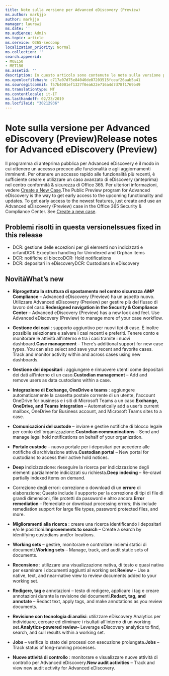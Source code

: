 ```yaml
---
title: Note sulla versione per Advanced eDiscovery (Preview)
ms.author: markjjo
author: markjjo
manager: laurawi
ms.date: ''
ms.audience: Admin
ms.topic: article
ms.service: O365-seccomp
localization_priority: Normal
ms.collection: ''
search.appverid:
- MOE150
- MET150
ms.assetid: ''
description: In questo articolo sono contenute le note sulla versione per Advanced eDiscovery (Preview).
ms.openlocfilehash: c717a07d75e84046de07203515fceaf26aab5a41
ms.sourcegitcommit: f57b4001ef1327f0ea622e716a4d7d78f1769b49
ms.translationtype: MT
ms.contentlocale: it-IT
ms.lasthandoff: 02/23/2019
ms.locfileid: "30212936"
---
```

# <a name="release-notes-for-advanced-ediscovery-preview"></a><span data-ttu-id="a92d5-103">Note sulla versione per Advanced eDiscovery (Preview)</span><span class="sxs-lookup"><span data-stu-id="a92d5-103">Release notes for Advanced eDiscovery (Preview)</span></span>

<span data-ttu-id="a92d5-p101">Il programma di anteprima pubblica per Advanced eDiscovery è il modo in cui ottenere un accesso precoce alle funzionalità e agli aggiornamenti imminenti. Per ottenere un accesso rapido alle funzionalità più recenti, è sufficiente creare e utilizzare un caso avanzato di eDiscovery (anteprima) nel centro conformità & sicurezza di Office 365. Per ulteriori informazioni, vedere [Create a New Case](create-new-ediscovery-case.md).</span><span class="sxs-lookup"><span data-stu-id="a92d5-p101">The Public Preview program for Advanced eDiscovery is the way to get early access to the upcoming functionality and updates. To get early access to the newest features, just create and use an Advanced eDiscovery (Preview) case in the Office 365 Security & Compliance Center. See [Create a new case](create-new-ediscovery-case.md).</span></span>

## <a name="issues-fixed-in-this-release"></a><span data-ttu-id="a92d5-107">Problemi risolti in questa versione</span><span class="sxs-lookup"><span data-stu-id="a92d5-107">Issues fixed in this release</span></span>

- <span data-ttu-id="a92d5-108">DCR: gestione delle eccezioni per gli elementi non indicizzati e orfani</span><span class="sxs-lookup"><span data-stu-id="a92d5-108">DCR: Exception handling for Unindexed and Orphan items</span></span>
- <span data-ttu-id="a92d5-109">DCR: notifiche di blocco</span><span class="sxs-lookup"><span data-stu-id="a92d5-109">DCR: Hold notifications</span></span>
- <span data-ttu-id="a92d5-110">DCR: depositari in eDiscovery</span><span class="sxs-lookup"><span data-stu-id="a92d5-110">DCR: Custodians in eDiscovery</span></span>

## <a name="whats-new"></a><span data-ttu-id="a92d5-111">Novità</span><span class="sxs-lookup"><span data-stu-id="a92d5-111">What’s new</span></span>

- <span data-ttu-id="a92d5-p102">**Riprogettata la struttura di spostamento nel centro sicurezza _AMP_ Compliance** – Advanced eDiscovery (Preview) ha un aspetto nuovo. Utilizzare Advanced eDiscovery (Preview) per gestire più del flusso di lavoro del caso.</span><span class="sxs-lookup"><span data-stu-id="a92d5-p102">**Redesigned navigation in the Security & Compliance Center** – Advanced eDiscovery (Preview) has a new look and feel. Use Advanced eDiscovery (Preview) to manage more of your case workflow.</span></span>

- <span data-ttu-id="a92d5-p103">**Gestione dei casi** : supporto aggiuntivo per nuovi tipi di case. È inoltre possibile selezionare e salvare i casi recenti e preferiti. Tenere conto e monitorare le attività all'interno e tra i casi tramite i nuovi dashboard.</span><span class="sxs-lookup"><span data-stu-id="a92d5-p103">**Case management** – There’s additional support for new case types. You can also select and save your recent and favorite cases. Track and monitor activity within and across cases using new dashboards.</span></span>

- <span data-ttu-id="a92d5-117">**Gestione dei depositari** : aggiungere e rimuovere utenti come depositari dei dati all'interno di un caso.</span><span class="sxs-lookup"><span data-stu-id="a92d5-117">**Custodian management** – Add and remove users as data custodians within a case.</span></span>

- <span data-ttu-id="a92d5-118">**Integrazione di Exchange, OneDrive e teams** : aggiungere automaticamente la cassetta postale corrente di un utente, l'account OneDrive for business e i siti di Microsoft Teams a un caso.</span><span class="sxs-lookup"><span data-stu-id="a92d5-118">**Exchange, OneDrive, and Teams Integration** – Automatically add a user’s current mailbox, OneDrive for Business account, and Microsoft Teams sites to a case.</span></span> 

- <span data-ttu-id="a92d5-119">**Comunicazioni del custode** – inviare e gestire notifiche di blocco legale per conto dell'organizzazione.</span><span class="sxs-lookup"><span data-stu-id="a92d5-119">**Custodian communications** – Send and manage legal hold notifications on behalf of your organization.</span></span>

- <span data-ttu-id="a92d5-120">**Portale custode** – nuovo portale per i depositari per accedere alle notifiche di archiviazione attiva.</span><span class="sxs-lookup"><span data-stu-id="a92d5-120">**Custodian portal** – New portal for custodians to access their active hold notices.</span></span>

- <span data-ttu-id="a92d5-121">**Deep** indicizzazione: rieseguire la ricerca per indicizzazione degli elementi parzialmente indicizzati su richiesta.</span><span class="sxs-lookup"><span data-stu-id="a92d5-121">**Deep indexing** – Re-crawl partially indexed items on demand.</span></span>

- <span data-ttu-id="a92d5-122">Correzione degli errori: correzione o download di un **errore** di elaborazione; Questo include il supporto per la correzione di tipi di file di grandi dimensioni, file protetti da password e altro ancora.</span><span class="sxs-lookup"><span data-stu-id="a92d5-122">**Error remediation** – Remediate or download processing errors; this include remediation support for large file types, password protected files, and more.</span></span> 

- <span data-ttu-id="a92d5-123">**Miglioramenti alla ricerca** : creare una ricerca identificando i depositari e/o le posizioni.</span><span class="sxs-lookup"><span data-stu-id="a92d5-123">**Improvements to search** – Create a search by identifying custodians and/or locations.</span></span>

- <span data-ttu-id="a92d5-124">**Working sets** – gestire, monitorare e controllare insiemi statici di documenti.</span><span class="sxs-lookup"><span data-stu-id="a92d5-124">**Working sets** – Manage, track, and audit static sets of documents.</span></span>

- <span data-ttu-id="a92d5-125">**Recensione** : utilizzare una visualizzazione nativa, di testo e quasi nativa per esaminare i documenti aggiunti al working set.</span><span class="sxs-lookup"><span data-stu-id="a92d5-125">**Review** – Use a native, text, and near-native view to review documents added to your working set.</span></span>

- <span data-ttu-id="a92d5-126">**Redigere, tag e** annotazioni – testo di redigere, applicare i tag e creare annotazioni durante la revisione dei documenti.</span><span class="sxs-lookup"><span data-stu-id="a92d5-126">**Redact, tag, and annotate** – Redact text, apply tags, and make annotations as you review documents.</span></span>
  
- <span data-ttu-id="a92d5-127">**Revisione con tecnologia di analisi**: utilizzare eDiscovery Analytics per individuare, cercare ed eliminare i risultati all'interno di un working set.</span><span class="sxs-lookup"><span data-stu-id="a92d5-127">**Analytics-powered review**– Leverage eDiscovery analytics to find, search, and cull results within a working set.</span></span>

- <span data-ttu-id="a92d5-128">**Jobs** – verifica lo stato dei processi con esecuzione prolungata.</span><span class="sxs-lookup"><span data-stu-id="a92d5-128">**Jobs** – Track status of long-running processes.</span></span>

- <span data-ttu-id="a92d5-129">**Nuove attività di controllo** : monitorare e visualizzare nuove attività di controllo per Advanced eDiscovery.</span><span class="sxs-lookup"><span data-stu-id="a92d5-129">**New audit activities** – Track and view new audit activity for Advanced eDiscovery.</span></span>
